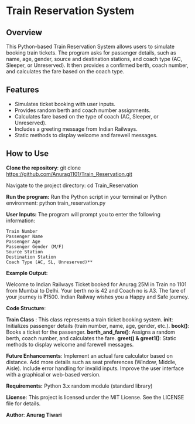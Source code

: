 # Train Reservation System

## Overview
This Python-based Train Reservation System allows users to simulate booking train tickets. The program asks for passenger details, such as name, age, gender, source and destination stations, and coach type (AC, Sleeper, or Unreserved). It then provides a confirmed berth, coach number, and calculates the fare based on the coach type.

## Features
- Simulates ticket booking with user inputs.
- Provides random berth and coach number assignments.
- Calculates fare based on the type of coach (AC, Sleeper, or Unreserved).
- Includes a greeting message from Indian Railways.
- Static methods to display welcome and farewell messages.

## How to Use
**Clone the repository**:
git clone https://github.com/Anurag1101/Train_Reservation.git

Navigate to the project directory:
cd Train_Reservation

**Run the program:** Run the Python script in your terminal or Python environment:
python train_reservation.py

**User Inputs:** The program will prompt you to enter the following information:

    Train Number
    Passenger Name
    Passenger Age
    Passenger Gender (M/F)
    Source Station
    Destination Station
    Coach Type (AC, SL, Unreserved)**

**Example Output:**

  Welcome to Indian Railways
  Ticket booked for Anurag 25M in Train no 1101 from Mumbai to Delhi.
  Your berth no is 42 and Coach no is A3.
  The fare of your journey is ₹1500.
  Indian Railway wishes you a Happy and Safe journey.

**Code Structure**:
  
  **Train Class** : This class represents a train ticket booking system.
  __init__: Initializes passenger details (train number, name, age, gender, etc.).
  **book()**: Books a ticket for the passenger.
  **berth_and_fare()**: Assigns a random berth, coach number, and calculates the fare.
  **greet() & greet1()**: Static methods to display welcome and farewell messages.

**Future Enhancements**:
Implement an actual fare calculator based on distance.
Add more details such as seat preferences (Window, Middle, Aisle).
Include error handling for invalid inputs.
Improve the user interface with a graphical or web-based version.

**Requirements:**
Python 3.x
random module (standard library)

**License**:
This project is licensed under the MIT License. See the LICENSE file for details.

**Author**:
**Anurag Tiwari**
